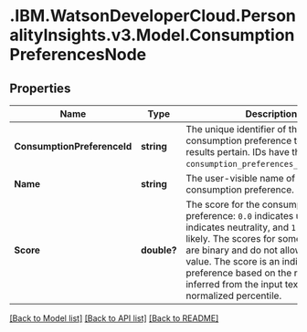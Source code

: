 # .IBM.WatsonDeveloperCloud.PersonalityInsights.v3.Model.ConsumptionPreferencesNode
## Properties

Name | Type | Description | Notes
------------ | ------------- | ------------- | -------------
**ConsumptionPreferenceId** | **string** | The unique identifier of the consumption preference to which the results pertain. IDs have the form `consumption_preferences_{preference}`. | 
**Name** | **string** | The user-visible name of the consumption preference. | 
**Score** | **double?** | The score for the consumption preference: `0.0` indicates unlikely, `0.5` indicates neutrality, and `1.0` indicates likely. The scores for some preferences are binary and do not allow a neutral value. The score is an indication of preference based on the results inferred from the input text, not a normalized percentile. | 

[[Back to Model list]](../README.md#documentation-for-models) [[Back to API list]](../README.md#documentation-for-api-endpoints) [[Back to README]](../README.md)

